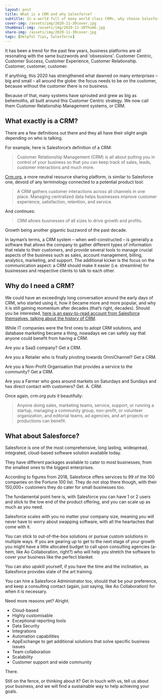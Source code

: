 ```yaml
---
layout: post
title: What is a CRM and why Salesforce?
subtitle: In a world full of many world class CRMs, why choose Salesforce.
cover-img: /assets/img/2020-11-30cover.jpg
thumbnail-img: /assets/img/2020-11-30Thumb.jpg
share-img: /assets/img/2020-11-30cover.jpg
tags: [Helpful Tips, Salesforce]
---
```


It has been a trend for the past few years, business platforms are all resonating with the same buzzwords and 'obsessions'. Customer Centric, Customer Success, Customer Experience, Customer Relationship. Customer, customer, customer.

If anything, this 2020 has strengthened what dawned on many enterprises – big and small – all around the globe: the focus needs to be on the customer, because without the customer there is no business.

Because of that, many systems have sprouted and grew as big as behemoths, all built around this Customer Centric strategy. We now call them Customer Relationship Management systems, or CRM.


## What exactly is a CRM?
There are a few definitions out there and they all have their slight angle depending on who is talking.

For example, here is Salesforce’s definition of a CRM:
> Customer Relationship Management (CRM) is all about putting you in control of your business so that you can keep track of sales, leads, customer interactions and much more.

[Crm.org](https://crm.org/), a more neutral resource sharing platform, is similar to Salesforce one, devoid of any terminology connected to a potential product tool:
> A CRM gathers customer interactions across all channels in one place. Managing centralized data helps businesses improve customer experience, satisfaction, retention, and service.

And continues:
> CRM allows businesses of all sizes to drive growth and profits.

Growth being another gigantic buzzword of the past decade.

In layman’s terms, a CRM system – when well-constructed – is generally a software that allows the company to gather different types of information that relate to their customers, and provide several tools to manage crucial aspects of the business such as sales, account management, billing, analytics, marketing, and support. The additional kicker is the focus on the communication aspect: a CRM should make it easier (i.e. streamline) for businesses and respective clients to talk to each other.

## Why do I need a CRM?
We could have an exceedingly long conversation around the early days of CRM, who started using it, how it became more and more popular, and why it is still gaining momentum after decades (that’s right, decades). Should you be interested, [here is an easy-to-read account from Salesforce themselves, talking about the history of CRM](https://www.salesforce.com/ap/hub/crm/the-complete-crm-history/).

While IT companies were the first ones to adopt CRM solutions, and database marketing became a thing, nowadays we can safely say that anyone could benefit from having a CRM.

Are you a SaaS company? Get a CRM.

Are you a Retailer who is finally pivoting towards OmniChannel? Get a CRM.

Are you a Non-Profit Organisation that provides a service to the community? Get a CRM.

Are you a Farmer who goes around markets on Saturdays and Sundays and has direct contact with customers? Get. A. CRM.

Once again, crm.org puts it beautifully:
> Anyone doing sales, marketing teams, service, support, or running a startup, managing a community group, non-profit, or volunteer organization, and editorial teams, ad agencies, and art projects or productions can benefit.


## What about Salesforce?
Salesforce is one of the most comprehensive, long lasting, widespread, integrated, cloud-based software solution available today.

They have different packages available to cater to most businesses, from the smallest ones to the biggest enterprises.

According to figures from 2018, Salesforce offers services to 99 of the 100 companies on the Fortune 100 list. They do not stop there though, with their 150,000+ customers they do cater for small businesses too.

The fundamental point here is, with Salesforce you can have 1 or 2 users and stick to the low end of the product offering, and you can scale up as much as you need.

Salesforce scales with you no matter your company size, meaning you will never have to worry about swapping software, with all the heartaches that come with it.

You can stick to out-of-the-box solutions or pursue custom solutions in multiple ways. If you are gearing up to get to the next stage of your growth you might have a little allocated budget to call upon consulting agencies (a-hem, like Ao Collaboration, right?) who will help you stretch the software to cover your business like the perfect blanket.

You can also upskill yourself, if you have the time and the inclination, as Salesforce provides state of the art training.

You can hire a Salesforce Administrator too, should that be your preference, and keep a consulting contact (again, just saying, like Ao Collaboration) for when it is necessary.

Need more reasons yet? Alright.
*	Cloud-based
*	Highly customisable
*	Exceptional reporting tools
*	Data Security
*	Integrations 
*	Automation capabilities
*	AppExchange to get additional solutions that solve specific business issues
*	Team collaboration
*	Scalability
*	Customer support and wide community

There.

Still on the fence, or thinking about it?
Get in touch with us, tell us about your business, and we will find a sustainable way to help achieving your goals.
